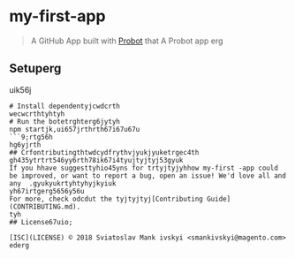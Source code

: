 # my-first-app

> A GitHub App built with [Probot](https://probot.github.io) that A Probot app
erg
## Setuperg
uik56j
```shtyutyu
# Install dependentyjcwdcrth
wecwcrthtyhtyh
# Run the botetrghterg6jytyh
npm startjk,ui657jrthrth67i67u67u
```9;rtg56h
hg6yjrth
## Crfontributingthtwdcydfrythvjyukjyuketrgec4th
gh435ytrtrt546yy6rth78ik67i4tyujtyjtyj53gyuk
If you hhave suggesttyhio45yns for trtyjtyjyhhow my-first -app could be improved, or want to report a bug, open an issue! We'd love all and any  .gyukyukrtyhtyhyjkyiuk
yh67irtgerg5656y56u
For more, check odcdut the tyjtyjtyj[Contributing Guide](CONTRIBUTING.md).
tyh
## License67uio;

[ISC](LICENSE) © 2018 Sviatoslav Mank ivskyi <smankivskyi@magento.com>
ederg
